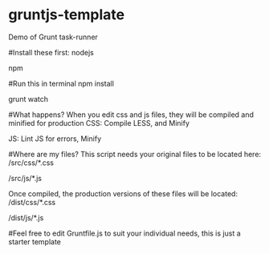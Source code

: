 # gruntjs-template
Demo of Grunt task-runner

#Install these first:
nodejs

npm

#Run this in terminal
npm install

grunt watch

#What happens?
When you edit css and js files, they will be compiled and minified for production
CSS: Compile LESS, and Minify

JS: Lint JS for errors, Minify

#Where are my files?
This script needs your original files to be located here:
/src/css/*.css

/src/js/*.js

Once compiled, the production versions of these files will be located:
/dist/css/*.css

/dist/js/*.js

#Feel free to edit Gruntfile.js to suit your individual needs, this is just a starter template
